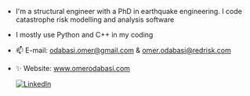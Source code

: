 - I'm a structural engineer with a PhD in earthquake engineering. I code catastrophe risk modelling and analysis software
- I mostly use Python and C++ in my coding
- 📫 E-mail: odabasi.omer@gmail.com & omer.odabasi@redrisk.com
- ✨ Website: www.omerodabasi.com

  [![LinkedIn](https://img.shields.io/badge/LinkedIn-0077B5?style=for-the-badge&logo=linkedin&logoColor=white)](https://www.linkedin.com/in/%C3%B6mer-odaba%C5%9F%C4%B1-9a317a2a/) 

<!---
OdabasiOmer/OdabasiOmer is a ✨ special ✨ repository because its `README.md` (this file) appears on your GitHub profile.
You can click the Preview link to take a look at your changes.
--->
